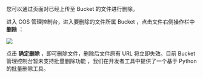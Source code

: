 您可以通过页面对已经上传至 Bucket 的文件进行删除。

进入 COS 管理控制台，进入要删除的文件所属 Bucket ，点击文件右侧操作栏中 **删除** ：

![](http://imgcache.tce.fsphere.cn/static/mccdn.qcloud.com/static/img/8fa493f1db8e939f162cbe3938fdde42/image.png)

点击 **确定删除** ，即可删除文件，删除后文件原有 URL 将立即失效。目前 Bucket 管理控制台暂未支持批量删除功能 ，我们在开发者工具中提供了一个基于 Python 的批量删除工具。